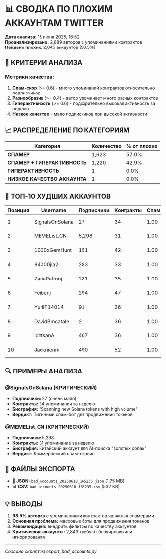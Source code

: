 # 📊 СВОДКА ПО ПЛОХИМ АККАУНТАМ TWITTER

**Дата анализа:** 18 июня 2025, 16:52  
**Проанализировано:** 2,889 авторов с упоминаниями контрактов  
**Найдено плохих:** 2,845 аккаунтов (98.5%)

## 🎯 КРИТЕРИИ АНАЛИЗА

### Метрики качества:
1. **Спам-скор** (>= 0.6) - много упоминаний контрактов относительно подписчиков
2. **Разнообразие** (>= 0.4) - автор упоминает много разных контрактов 
3. **Гиперактивность** (>= 0.6) - подозрительно высокая активность за неделю
4. **Низкое качество** - мало подписчиков при высокой активности

## 📈 РАСПРЕДЕЛЕНИЕ ПО КАТЕГОРИЯМ

| Категория | Количество | % от плохих |
|-----------|------------|-------------|
| **СПАМЕР** | 1,623 | 57.0% |
| **СПАМЕР + ГИПЕРАКТИВНОСТЬ** | 1,220 | 42.9% |
| **ГИПЕРАКТИВНОСТЬ** | 1 | 0.0% |
| **НИЗКОЕ КАЧЕСТВО АККАУНТА** | 1 | 0.0% |

## 🚫 ТОП-10 ХУДШИХ АККАУНТОВ

| Позиция | Username | Подписчики | Контракты | Спам | Категория |
|---------|----------|------------|-----------|------|-----------|
| 1 | SignalsOnSolana | 27 | 34 | 1.00 | СПАМЕР + ГИПЕРАКТИВНОСТЬ |
| 2 | MEMEList_CN | 5,298 | 31 | 1.00 | СПАМЕР + ГИПЕРАКТИВНОСТЬ |
| 3 | 1000xGemHunt | 151 | 42 | 1.00 | СПАМЕР + ГИПЕРАКТИВНОСТЬ |
| 4 | 84000jia2 | 283 | 33 | 1.00 | СПАМЕР + ГИПЕРАКТИВНОСТЬ |
| 5 | ZariaPattonj | 281 | 35 | 1.00 | СПАМЕР + ГИПЕРАКТИВНОСТЬ |
| 6 | Feibenj | 294 | 47 | 1.00 | СПАМЕР + ГИПЕРАКТИВНОСТЬ |
| 7 | YuriiT14014 | 91 | 36 | 1.00 | СПАМЕР + ГИПЕРАКТИВНОСТЬ |
| 8 | DavidBmcatale | 2 | 36 | 1.00 | СПАМЕР + ГИПЕРАКТИВНОСТЬ |
| 9 | IchtsanA | 407 | 36 | 1.00 | СПАМЕР + ГИПЕРАКТИВНОСТЬ |
| 10 | Jacknienm | 490 | 52 | 1.00 | СПАМЕР + ГИПЕРАКТИВНОСТЬ |

## 🔍 ПРИМЕРЫ АНАЛИЗА

### @SignalsOnSolana (КРИТИЧЕСКИЙ)
- **Подписчики:** 27 (очень мало)
- **Контракты:** 34 упоминания за неделю
- **Биография:** "Scanning new Solana tokens with high volume"
- **Вердикт:** Типичный спам-бот для продвижения токенов

### @MEMEList_CN (КРИТИЧЕСКИЙ)  
- **Подписчики:** 5,298
- **Контракты:** 31 упоминание за неделю
- **Биография:** Китайский аккаунт для AI-поиска "золотых собак"
- **Вердикт:** Коммерческий спам-сервис

## 📁 ФАЙЛЫ ЭКСПОРТА

- **📄 JSON:** `bad_accounts_20250618_165235.json` (1.75 MB)
- **📊 CSV:** `bad_accounts_20250618_165235.csv` (532 KB)

## 💡 ВЫВОДЫ

1. **98.5% авторов** с упоминаниями контрактов являются спамерами
2. **Основная проблема:** массовые боты для продвижения токенов
3. **Рекомендация:** внедрить фильтры по качеству аккаунтов
4. **Критические аккаунты:** 2,843 требуют блокировки или игнорирования

---
*Создано скриптом export_bad_accounts.py* 